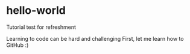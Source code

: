 # hello-world
Tutorial test for refreshment

Learning to code can be hard and challenging
First, let me learn how to GitHub :)
